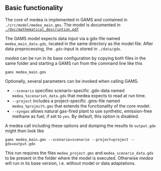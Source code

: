 ## Basic functionality
The core of medea is implemented in GAMS and contained in `./src/model/medea_main.gms`. The model is documented in 
[`./doc/mathematical_description.pdf`](doc/matematical_description.pdf)

The GAMS model expects data input via a gdx-file named `medea_main_data.gdx`, located in the same directory as the 
model file. After data preprocessing, the `.gdx`-input is stored in `./data/gdx`.

_medea_ can be run in its base configuration by copying both files in the same folder and starting a GAMS run from the 
command line like this 
```
gams medea_main.gms
``` 
Optionally, several parameters can be invoked when calling GAMS.
* `--scenario` specifies scenario-specific .gdx-data named `medea_%scenario%_data.gdx` that medea expects to read at 
run time.
* `--project` includes a project-specific .gms-file named `medea_%project%.gms` that extends the functionality of the 
core model.
* `--syngas` allows natural gas-fired plant to use synthetic, emission-free methane as fuel, if set to `yes`. By default, 
this option is disabled. 

A medea call including these options and dumping the results to `output.gdx` might then look like
```
gams medea_main.gms --scenario=scenario --project=project --gdx=output.gdx
```
This run requires the files `medea_project.gms` and `medea_scenario_data.gdx` to be present in the folder where the 
model is executed. Otherwise _medea_ will run in its base version, i.e. without model or data adaptations.

